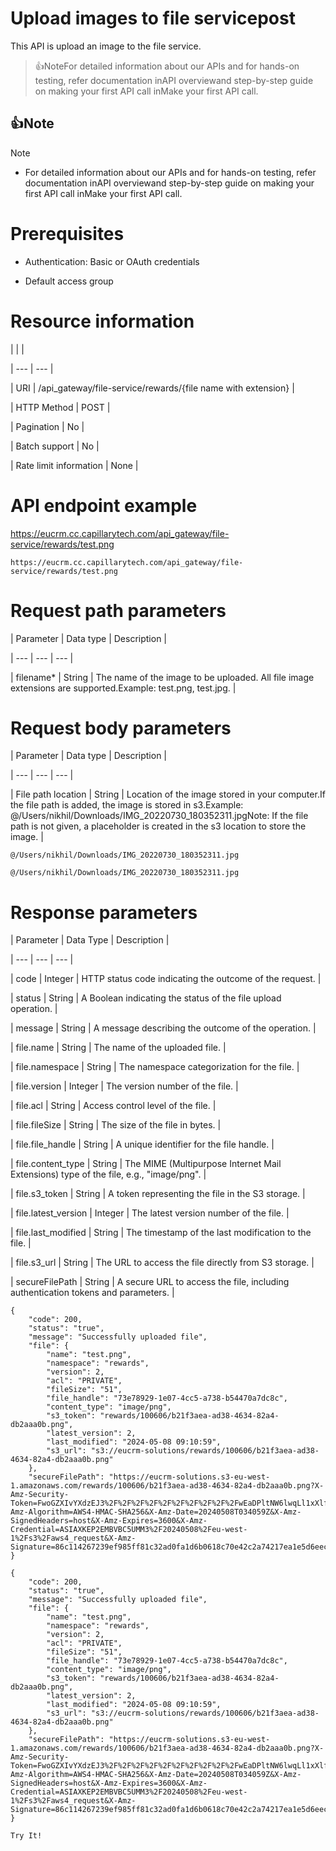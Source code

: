 # Upload images to file servicepost

This API is upload an image to the file service.

> 👍NoteFor detailed information about our APIs and for hands-on testing, refer documentation inAPI overviewand  step-by-step guide on making your first API call inMake your first API call.

## 👍Note

Note

- For detailed information about our APIs and for hands-on testing, refer documentation inAPI overviewand  step-by-step guide on making your first API call inMake your first API call.

# Prerequisites

- Authentication: Basic or  OAuth credentials

- Default access group

# Resource information

|  |  |

| --- | --- |

| URI | /api_gateway/file-service/rewards/{file name with extension} |

| HTTP Method | POST |

| Pagination | No |

| Batch support | No |

| Rate limit information | None |



# API endpoint example

https://eucrm.cc.capillarytech.com/api_gateway/file-service/rewards/test.png

```
https://eucrm.cc.capillarytech.com/api_gateway/file-service/rewards/test.png
```

# Request path parameters

| Parameter | Data type | Description |

| --- | --- | --- |

| filename* | String | The name of the image to be uploaded. All file image extensions are supported.Example: test.png, test.jpg. |



# Request body parameters

| Parameter | Data type | Description |

| --- | --- | --- |

| File path location | String | Location of the image stored in your computer.If the file path is added, the image is stored in s3.Example: @/Users/nikhil/Downloads/IMG_20220730_180352311.jpgNote: If the file path is not given, a placeholder is created in the s3 location to store the image. |



```
@/Users/nikhil/Downloads/IMG_20220730_180352311.jpg
```

```
@/Users/nikhil/Downloads/IMG_20220730_180352311.jpg
```

# Response parameters

| Parameter | Data Type | Description |

| --- | --- | --- |

| code | Integer | HTTP status code indicating the outcome of the request. |

| status | String | A Boolean indicating the status of the file upload operation. |

| message | String | A message describing the outcome of the operation. |

| file.name | String | The name of the uploaded file. |

| file.namespace | String | The namespace categorization for the file. |

| file.version | Integer | The version number of the file. |

| file.acl | String | Access control level of the file. |

| file.fileSize | String | The size of the file in bytes. |

| file.file_handle | String | A unique identifier for the file handle. |

| file.content_type | String | The MIME (Multipurpose Internet Mail Extensions) type of the file, e.g., "image/png". |

| file.s3_token | String | A token representing the file in the S3 storage. |

| file.latest_version | Integer | The latest version number of the file. |

| file.last_modified | String | The timestamp of the last modification to the file. |

| file.s3_url | String | The URL to access the file directly from S3 storage. |

| secureFilePath | String | A secure URL to access the file, including authentication tokens and parameters. |



```
{
    "code": 200,
    "status": "true",
    "message": "Successfully uploaded file",
    "file": {
        "name": "test.png",
        "namespace": "rewards",
        "version": 2,
        "acl": "PRIVATE",
        "fileSize": "51",
        "file_handle": "73e78929-1e07-4cc5-a738-b54470a7dc8c",
        "content_type": "image/png",
        "s3_token": "rewards/100606/b21f3aea-ad38-4634-82a4-db2aaa0b.png",
        "latest_version": 2,
        "last_modified": "2024-05-08 09:10:59",
        "s3_url": "s3://eucrm-solutions/rewards/100606/b21f3aea-ad38-4634-82a4-db2aaa0b.png"
    },
    "secureFilePath": "https://eucrm-solutions.s3-eu-west-1.amazonaws.com/rewards/100606/b21f3aea-ad38-4634-82a4-db2aaa0b.png?X-Amz-Security-Token=FwoGZXIvYXdzEJ3%2F%2F%2F%2F%2F%2F%2F%2F%2F%2FwEaDPltNW6lwqLl1xXlfyLIAaxPIuF7uCnnmqOoXU72eVlsn0Lut7GRbf7kme0GYrC8dqLV4UeWGGwizdrjT2QcANwqoAJRYQDvHYHndQuRt8Rvs3%2B%2BaXtUaW6YYekA65tkH%2BeSg2YaEoTRGuep7rOxHGSmpCaxJ767Za3vi6B3CpeYh5U1LZOeJHS5v3uLCdTHleIj8mutjwoX1OuWlPxEwxAtOOABU7ISXrJxTwVfMWANzfuxNyN2jR0kKpRNHq%2FozXEsVuw2owTyr9VK6wwCeMS5MDVZjANIKI7k67EGMi0%2F6Je5Y9Alnn8IgGBzdYmeEub7mDk1%2FBzhZwySJ4O1osP2n6iWFi%2FEyeaPeco%3D&X-Amz-Algorithm=AWS4-HMAC-SHA256&X-Amz-Date=20240508T034059Z&X-Amz-SignedHeaders=host&X-Amz-Expires=3600&X-Amz-Credential=ASIAXKEP2EMBVBC5UMM3%2F20240508%2Feu-west-1%2Fs3%2Faws4_request&X-Amz-Signature=86c114267239ef985ff81c32ad0fa1d6b0618c70e42c2a74217ea1e5d6eec1a8"
}
```

```
{
    "code": 200,
    "status": "true",
    "message": "Successfully uploaded file",
    "file": {
        "name": "test.png",
        "namespace": "rewards",
        "version": 2,
        "acl": "PRIVATE",
        "fileSize": "51",
        "file_handle": "73e78929-1e07-4cc5-a738-b54470a7dc8c",
        "content_type": "image/png",
        "s3_token": "rewards/100606/b21f3aea-ad38-4634-82a4-db2aaa0b.png",
        "latest_version": 2,
        "last_modified": "2024-05-08 09:10:59",
        "s3_url": "s3://eucrm-solutions/rewards/100606/b21f3aea-ad38-4634-82a4-db2aaa0b.png"
    },
    "secureFilePath": "https://eucrm-solutions.s3-eu-west-1.amazonaws.com/rewards/100606/b21f3aea-ad38-4634-82a4-db2aaa0b.png?X-Amz-Security-Token=FwoGZXIvYXdzEJ3%2F%2F%2F%2F%2F%2F%2F%2F%2F%2FwEaDPltNW6lwqLl1xXlfyLIAaxPIuF7uCnnmqOoXU72eVlsn0Lut7GRbf7kme0GYrC8dqLV4UeWGGwizdrjT2QcANwqoAJRYQDvHYHndQuRt8Rvs3%2B%2BaXtUaW6YYekA65tkH%2BeSg2YaEoTRGuep7rOxHGSmpCaxJ767Za3vi6B3CpeYh5U1LZOeJHS5v3uLCdTHleIj8mutjwoX1OuWlPxEwxAtOOABU7ISXrJxTwVfMWANzfuxNyN2jR0kKpRNHq%2FozXEsVuw2owTyr9VK6wwCeMS5MDVZjANIKI7k67EGMi0%2F6Je5Y9Alnn8IgGBzdYmeEub7mDk1%2FBzhZwySJ4O1osP2n6iWFi%2FEyeaPeco%3D&X-Amz-Algorithm=AWS4-HMAC-SHA256&X-Amz-Date=20240508T034059Z&X-Amz-SignedHeaders=host&X-Amz-Expires=3600&X-Amz-Credential=ASIAXKEP2EMBVBC5UMM3%2F20240508%2Feu-west-1%2Fs3%2Faws4_request&X-Amz-Signature=86c114267239ef985ff81c32ad0fa1d6b0618c70e42c2a74217ea1e5d6eec1a8"
}
```

`Try It!`